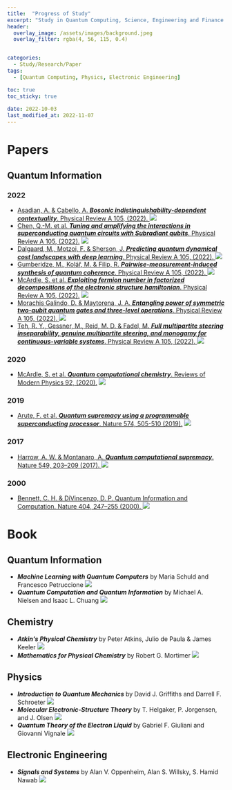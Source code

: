 ```yaml
---
title:  "Progress of Study"
excerpt: "Study in Quantum Computing, Science, Engineering and Finance. List of papers and books studied with my blog. This self-development project started from 1th Oct 2022. Progress will be updated periodically."
header:
  overlay_image: /assets/images/background.jpeg
  overlay_filter: rgba(4, 56, 115, 0.4)


categories:
  - Study/Research/Paper
tags:
  - [Quantum Computing, Physics, Electronic Engineering]

toc: true
toc_sticky: true
 
date: 2022-10-03
last_modified_at: 2022-11-07
---
```


# Papers
## Quantum Information
### 2022
- [Asadian, A. &amp; Cabello, A. ***Bosonic indistinguishability-dependent contextuality***. Physical Review A 105, (2022). ](https://journals.aps.org/pra/abstract/10.1103/PhysRevA.105.012404) <img src="https://img.shields.io/badge/-Building-blue"/>
- [Chen, Q.-M. et al. ***Tuning and amplifying the interactions in superconducting quantum circuits with Subradiant qubits***. Physical Review A 105, (2022).](https://journals.aps.org/pra/abstract/10.1103/PhysRevA.105.012405) <img src="https://img.shields.io/badge/-Building-blue"/>
- [Dalgaard, M., Motzoi, F. &amp; Sherson, J. ***Predicting quantum dynamical cost landscapes with deep learning***. Physical Review A 105, (2022). ](https://journals.aps.org/pra/abstract/10.1103/PhysRevA.105.012402) <img src="https://img.shields.io/badge/-Building-blue"/>
- [Gumberidze, M., Kolář, M. &amp; Filip, R. ***Pairwise-measurement-induced synthesis of quantum coherence***. Physical Review A 105, (2022). ](https://journals.aps.org/pra/abstract/10.1103/PhysRevA.105.012401) <img src="https://img.shields.io/badge/-Building-blue"/>
- [McArdle, S. et al. ***Exploiting fermion number in factorized decompositions of the electronic structure hamiltonian***. Physical Review A 105, (2022).](https://journals.aps.org/pra/abstract/10.1103/PhysRevA.105.012403)  <img src="https://img.shields.io/badge/-Building-blue"/>
- [Morachis Galindo, D. &amp; Maytorena, J. A. ***Entangling power of symmetric two-qubit quantum gates and three-level operations***. Physical Review A 105, (2022). ](https://journals.aps.org/pra/abstract/10.1103/PhysRevA.105.012601) <img src="https://img.shields.io/badge/-Building-blue"/>
- [Teh, R. Y., Gessner, M., Reid, M. D. &amp; Fadel, M. ***Full multipartite steering inseparability, genuine multipartite steering, and monogamy for continuous-variable systems***. Physical Review A 105, (2022). ](https://journals.aps.org/pra/abstract/10.1103/PhysRevA.105.012202) <img src="https://img.shields.io/badge/-Building-blue"/>

### 2020
- [McArdle, S. et al. ***Quantum computational chemistry***. Reviews of Modern Physics 92, (2020).](https://journals.aps.org/rmp/abstract/10.1103/RevModPhys.92.015003) <img src="https://img.shields.io/badge/-In%20Progress-yellow"/>

### 2019
- [Arute, F. et al. ***Quantum supremacy using a programmable superconducting processor***. Nature 574, 505-510 (2019).](https://www.nature.com/articles/s41586-019-1666-5)  <img src="https://img.shields.io/badge/-Building-blue"/>

### 2017
- [Harrow, A. W. &amp; Montanaro, A. ***Quantum computational supremacy***. Nature 549, 203–209 (2017). ](https://www.nature.com/articles/nature23458) <img src="https://img.shields.io/badge/-In%20Progress-yellow"/>

### 2000
- [Bennett, C. H. &amp; DiVincenzo, D. P. Quantum Information and Computation. Nature 404, 247–255 (2000). ](https://www.nature.com/articles/35005001) <img src="https://img.shields.io/badge/-In%20Progress-yellow"/>

# Book
## Quantum Information
- ***Machine Learning with Quantum Computers*** by Maria Schuld and Francesco Petruccione  <img src="https://img.shields.io/badge/-In%20Progress-yellow"/>
- ***Quantum Computation and Quantum Information*** by Michael A. Nielsen and Isaac L. Chuang  <img src="https://img.shields.io/badge/-In%20Progress-yellow"/>

## Chemistry

- ***Atkin's Physical Chemistry*** by Peter Atkins, Julio de Paula & James Keeler <img src="https://img.shields.io/badge/-In%20Progress-yellow"/>
- ***Mathematics for Physical Chemistry*** by Robert G. Mortimer <img src="https://img.shields.io/badge/-In%20Progress-yellow"/>

## Physics
- ***Introduction to Quantum Mechanics*** by David J. Griffiths and Darrell F. Schroeter <img src="https://img.shields.io/badge/-In%20Progress-yellow"/>
- ***Molecular Electronic-Structure Theory*** by T. Helgaker, P. Jorgensen, and J. Olsen <img src="https://img.shields.io/badge/-In%20Progress-yellow"/>
- ***Quantum Theory of the Electron Liquid*** by Gabriel F. Giuliani and Giovanni Vignale <img src="https://img.shields.io/badge/-In%20Progress-yellow"/>

## Electronic Engineering
- ***Signals and Systems*** by Alan V. Oppenheim, Alan S. Willsky, S. Hamid Nawab <img src="https://img.shields.io/badge/-In%20Progress-yellow"/>

